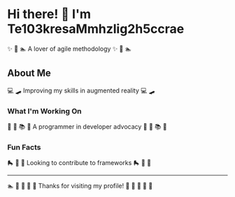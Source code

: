 # Hi there! 👋 I'm Te103kresaMmhzlig2h5ccrae

✨ 🎾 🏊 A lover of agile methodology ✨ 🎾 🏊

## About Me
💻 🛹 Improving my skills in augmented reality 💻 🛹

### What I'm Working On
🏏 🛶 📚 🎸 A programmer in developer advocacy 🏏 🛶 📚 🎸

### Fun Facts
🛼 🎨 🥊 Looking to contribute to frameworks 🛼 🎨 🥊

---
🏊 🎽 🎵 🏏 🎳 Thanks for visiting my profile! 🏏 🏑 🎽 🏸 🎣
